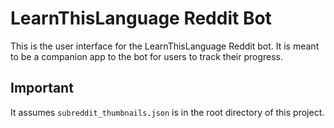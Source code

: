 # LearnThisLanguage Reddit Bot

This is the user interface for the LearnThisLanguage Reddit bot. It is meant to be a companion app to the bot for users
to track their progress.

## Important

It assumes `subreddit_thumbnails.json` is in the root directory of this project.